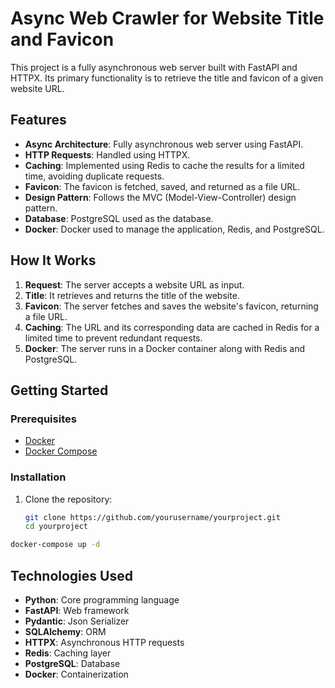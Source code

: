 # Async Web Crawler for Website Title and Favicon

This project is a fully asynchronous web server built with FastAPI and HTTPX. Its primary functionality is to retrieve the title and favicon of a given website URL.

## Features
- **Async Architecture**: Fully asynchronous web server using FastAPI.
- **HTTP Requests**: Handled using HTTPX.
- **Caching**: Implemented using Redis to cache the results for a limited time, avoiding duplicate requests.
- **Favicon**: The favicon is fetched, saved, and returned as a file URL.
- **Design Pattern**: Follows the MVC (Model-View-Controller) design pattern.
- **Database**: PostgreSQL used as the database.
- **Docker**: Docker used to manage the application, Redis, and PostgreSQL.

## How It Works
1. **Request**: The server accepts a website URL as input.
2. **Title**: It retrieves and returns the title of the website.
3. **Favicon**: The server fetches and saves the website's favicon, returning a file URL.
4. **Caching**: The URL and its corresponding data are cached in Redis for a limited time to prevent redundant requests.
5. **Docker**: The server runs in a Docker container along with Redis and PostgreSQL.

## Getting Started

### Prerequisites
- [Docker](https://docs.docker.com/get-docker/)
- [Docker Compose](https://docs.docker.com/compose/install/)

### Installation
1. Clone the repository:
   ```bash
   git clone https://github.com/yourusername/yourproject.git
   cd yourproject

```bash
docker-compose up -d
```

## Technologies Used
- **Python**: Core programming language
- **FastAPI**: Web framework
- **Pydantic**: Json Serializer
- **SQLAlchemy**: ORM
- **HTTPX**: Asynchronous HTTP requests
- **Redis**: Caching layer
- **PostgreSQL**: Database
- **Docker**: Containerization
